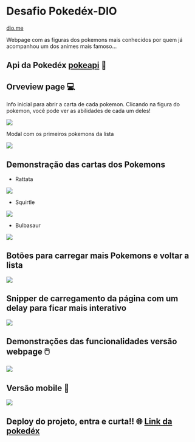 # Desafio Pokedéx-DIO

[dio.me](https://www.dio.me/)

Webpage com as figuras dos pokemons mais conhecidos por quem já acompanhou um dos animes mais famoso...

## Api da Pokedéx [pokeapi](https://pokeapi.co/) :link:

## Orveview page :computer:

Info inicial para abrir a carta de cada pokemon. Clicando na figura do pokemon, você pode ver as abilidades de cada um deles!

![](https://github.com/MVinicius3091/pokedex-dio/blob/master/assets/images/infomobile.png)

Modal com os primeiros pokemons da lista 

![](https://github.com/MVinicius3091/pokedex-dio/blob/master/assets/images/fullpage.png)

## Demonstração das cartas dos Pokemons

- Rattata

![](https://github.com/MVinicius3091/pokedex-dio/blob/master/assets/images/cardpokemon-one.png)

- Squirtle



![](https://github.com/MVinicius3091/pokedex-dio/blob/master/assets/images/cardpokemon-two.png)

- Bulbasaur

![](https://github.com/MVinicius3091/pokedex-dio/blob/master/assets/images/cardpokemon-three.png)

## Botões para carregar mais Pokemons e voltar a lista



![](https://github.com/MVinicius3091/pokedex-dio/blob/master/assets/images/buttons.png)

## Snipper de carregamento da página com um delay para ficar mais interativo

![](https://github.com/MVinicius3091/pokedex-dio/blob/master/assets/images/snipper.png)

## Demonstrações das funcionalidades versão webpage :computer_mouse:

![](https://github.com/MVinicius3091/pokedex-dio/blob/master/assets/images/modalgif.gif)

## Versão mobile :iphone:

![](https://github.com/MVinicius3091/pokedex-dio/blob/master/assets/images/modalmobile.gif)

## Deploy do projeto, entra e curta!! 🌐 [Link da pokedéx](https://portpokedex.netlify.app/)


